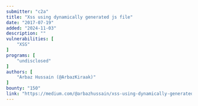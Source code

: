 ```yaml
---
submitter: "c2a"
title: "Xss using dynamically generated js file"
date: "2017-07-19"
added: "2024-11-03"
description: ""
vulnerabilities: [
    "XSS"
]
programs: [
    "undisclosed"
]
authors: [
    "Arbaz Hussain (@ArbazKiraak)"
]
bounty: "150"
link: "https://medium.com/@arbazhussain/xss-using-dynamically-generated-js-file-a7a10d05ff08"
---
```




